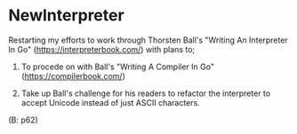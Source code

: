 # NewInterpreter

Restarting my efforts to work through Thorsten Ball's "Writing An Interpreter In Go" 
(https://interpreterbook.com/) with plans to;

1) To procede on with Ball's "Writing A Compiler In Go" (https://compilerbook.com/)

2) Take up Ball's challenge for his readers to refactor the interpreter to accept Unicode instead of just ASCII
characters.

(B: p62)